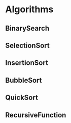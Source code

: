 # Algorithms
## BinarySearch
## SelectionSort
## InsertionSort
## BubbleSort
## QuickSort
## RecursiveFunction